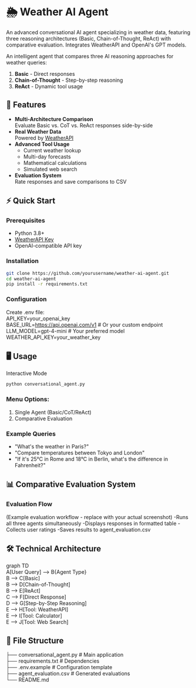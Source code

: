 # 🌦️ Weather AI Agent
An advanced conversational AI agent specializing in weather data, featuring three reasoning architectures (Basic, Chain-of-Thought, ReAct) with comparative evaluation. Integrates WeatherAPI and OpenAI's GPT models.

An intelligent agent that compares three AI reasoning approaches for weather queries:
1. **Basic** - Direct responses
2. **Chain-of-Thought** - Step-by-step reasoning
3. **ReAct** - Dynamic tool usage

## 🚀 Features

- **Multi-Architecture Comparison**  
  Evaluate Basic vs. CoT vs. ReAct responses side-by-side
- **Real Weather Data**  
  Powered by [WeatherAPI](https://www.weatherapi.com/)
- **Advanced Tool Usage**  
  - Current weather lookup  
  - Multi-day forecasts  
  - Mathematical calculations  
  - Simulated web search
- **Evaluation System**  
  Rate responses and save comparisons to CSV

## ⚡ Quick Start

### Prerequisites
- Python 3.8+
- [WeatherAPI Key](https://www.weatherapi.com/signup.aspx)
- OpenAI-compatible API key

### Installation
```bash
git clone https://github.com/yourusername/weather-ai-agent.git
cd weather-ai-agent
pip install -r requirements.txt
```
### Configuration
Create .env file:                     
API_KEY=your_openai_key                           
BASE_URL=https://api.openai.com/v1  # Or your custom endpoint                            
LLM_MODEL=gpt-4-mini               # Your preferred model                           
WEATHER_API_KEY=your_weather_key                                   

## 🖥️ Usage
Interactive Mode
```bash
python conversational_agent.py
```
### Menu Options: 
1. Single Agent (Basic/CoT/ReAct)
2. Comparative Evaluation

### Example Queries
- "What's the weather in Paris?"
- "Compare temperatures between Tokyo and London"
- "If it's 25°C in Rome and 18°C in Berlin, what's the difference in Fahrenheit?"

## 📊 Comparative Evaluation System
### Evaluation Flow
(Example evaluation workflow - replace with your actual screenshot)
-Runs all three agents simultaneously
-Displays responses in formatted table
-Collects user ratings
-Saves results to agent_evaluation.csv

## 🛠️ Technical Architecture

graph TD                      
    A[User Query] --> B{Agent Type}                            
    B --> C[Basic]                                     
    B --> D[Chain-of-Thought]                             
    B --> E[ReAct]                         
    C --> F[Direct Response]                       
    D --> G[Step-by-Step Reasoning]                                
    E --> H[Tool: WeatherAPI]                            
    E --> I[Tool: Calculator]                           
    E --> J[Tool: Web Search]                           

    
## 📂 File Structure

├── conversational_agent.py  # Main application                              
├── requirements.txt         # Dependencies                                   
├── .env.example             # Configuration template                            
├── agent_evaluation.csv     # Generated evaluations                     
└── README.md                           
